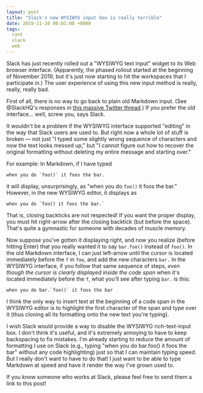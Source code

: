 ```yaml
---
layout: post
title: "Slack's new WYSIWYG input box is really terrible"
date: 2019-11-20 00:01:00 +0000
tags:
  rant
  slack
  web
---
```


Slack has just recently rolled out a "WYSIWYG text input" widget to its Web browser interface.
(Apparently, the phased rollout started at the beginning of November 2019, but it's just now starting to
hit the workspaces that I participate in.) The user experience of using this new input method is
really, really, really bad.

First of all, there is no way to go back to plain old Markdown input.
(See @SlackHQ's responses in [this massive Twitter thread](https://twitter.com/SlackHQ/status/1191761054252097541).)
If you prefer the old interface... well, screw you, says Slack.

It wouldn't be a problem if the WYSIWYG interface supported "editing" in the way that Slack users
are used to. But right now a whole lot of stuff is broken — not just "I typed some slightly wrong
sequence of characters and now the text looks messed up," but "I cannot figure out how to recover
the original formatting without deleting my entire message and starting over."

For example: In Markdown, if I have typed

    when you do `foo()` it foos the bar.

it will display, unsurprisingly, as "when you do `foo()` it foos the bar." However, in the new WYSIWYG editor,
it displays as

    when you do `foo() it foos the bar.`

That is, closing backticks are not respected! If you want the proper display, you must hit right-arrow
after the closing backtick (but before the space). That's quite a gymnastic for someone with decades
of muscle memory.

Now suppose you've gotten it displaying right, and now you realize (before hitting Enter) that you really
wanted it to say `bar.foo()` instead of `foo()`.
In the old Markdown interface, I can just left-arrow until the cursor is located immediately before the `f` in `foo`,
and add the new characters `bar.` In the WYSIWYG interface, if you follow that same sequence of steps,
_even though the cursor is clearly displayed inside the code span_ when it's located immediately before the `f`,
what you'll see after typing `bar.` is this:

    when you do bar.`foo()` it foos the bar

I think the only way to insert text at the beginning of a code span in the WYSIWYG editor is
to highlight the first character of the span and type over it (thus cloning all its formatting
onto the new text you're typing).

I wish Slack would provide a way to disable the WYSIWYG rich-text-input box. I don't think it's
useful, and it's extremely annoying to have to keep backspacing to fix mistakes. I'm already starting
to reduce the amount of formatting I use on Slack (e.g., typing "when you do bar.foo() it foos the bar"
without any code highlighting) just so that I can maintain typing speed. But I really don't want to have
to do that! I just want to be able to type Markdown at speed and have it render the way I've grown used to.

If you know someone who works at Slack, please feel free to send them a link to this post!
